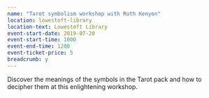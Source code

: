 ```yaml
---
name: "Tarot symbolism workshop with Ruth Kenyon"
location: lowestoft-library
location-text: Lowestoft Library
event-start-date: 2019-07-20
event-start-time: 1000
event-end-time: 1200
event-ticket-price: 5
breadcrumb: y
---
```


Discover the meanings of the symbols in the Tarot pack and how to decipher them at this enlightening workshop.
